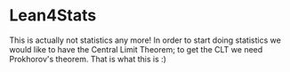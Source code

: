 # Lean4Stats
This is actually not statistics any more! In order to start doing statistics we would like to have the Central Limit Theorem; to get the CLT we need Prokhorov's theorem. That is what this is :)
